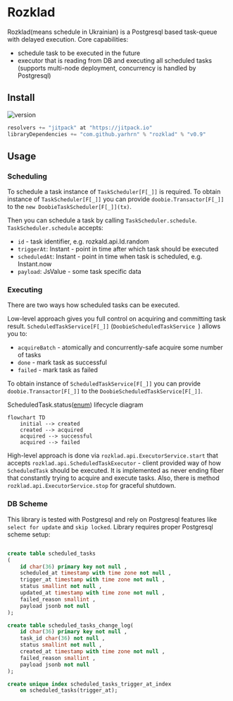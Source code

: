 # Rozklad

Rozklad(means schedule in Ukrainian) is a Postgresql based task-queue with delayed execution. Core capabilities:
- schedule task to be executed in the future
- executor that is reading from DB and executing all scheduled tasks (supports multi-node deployment, concurrency is handled by Postgresql)

## Install
![version](https://jitpack.io/v/yarhrn/rozklad.svg)

```scala
resolvers += "jitpack" at "https://jitpack.io"
libraryDependencies += "com.github.yarhrn" % "rozklad" % "v0.9"	
```

## Usage
### Scheduling
To schedule a task instance of `TaskScheduler[F[_]]` is required. 
To obtain instance of `TaskScheduler[F[_]]` you can provide `doobie.Transactor[F[_]]` to the `new DoobieTaskScheduler[F[_]](tx)`.

Then you can schedule a task by calling `TaskScheduler.schedule`.
`TaskScheduler.schedule` accepts:
- `id` - task identifier, e.g. rozkald.api.Id.random
- `triggerAt`: Instant - point in time after which task should be executed
- `scheduledAt`: Instant - point in time when task is scheduled, e.g. Instant.now
- `payload`: JsValue - some task specific data
### Executing
There are two ways how scheduled tasks can be executed.

Low-level approach gives you full control on acquiring and committing task result. `ScheduledTaskService[F[_]]` (`DoobieScheduledTaskService
`) allows you to:
- `acquireBatch` - atomically and concurrently-safe acquire some number of tasks
- `done` - mark task as successful
- `failed` - mark task as failed

To obtain instance of `ScheduledTaskService[F[_]]` you can provide `doobie.Transactor[F[_]]` to the `DoobieScheduledTaskService[F[_]]`.


ScheduledTask.status([enum](https://github.com/yarhrn/rozklad/blob/main/src/main/scala/api/ScheduledTask.scala#L29)) lifecycle diagram
```mermaid
flowchart TD
    initial --> created 
    created --> acquired
    acquired --> successful
    acquired --> failed
```

High-level approach is done via `rozklad.api.ExecutorService.start` that accepts 
`rozklad.api.ScheduledTaskExecutor` - client provided way of how `ScheduledTask` should be executed.
It is implemented as never ending fiber that constantly trying to acquire and execute tasks.
Also, there is method `rozklad.api.ExecutorService.stop` for graceful shutdown.

### DB Scheme
This library is tested with Postgresql and rely on Postgresql features like `select for update` and `skip locked`.
Library requires proper Postgresql scheme setup:
```sql

create table scheduled_tasks
(
    id char(36) primary key not null ,
    scheduled_at timestamp with time zone not null ,
    trigger_at timestamp with time zone not null ,
    status smallint not null ,
    updated_at timestamp with time zone not null ,
    failed_reason smallint ,
    payload jsonb not null
);

create table scheduled_tasks_change_log(
    id char(36) primary key not null ,
    task_id char(36) not null ,
    status smallint not null ,
    created_at timestamp with time zone not null ,
    failed_reason smallint ,
    payload jsonb not null
);

create unique index scheduled_tasks_trigger_at_index
    on scheduled_tasks(trigger_at);
```